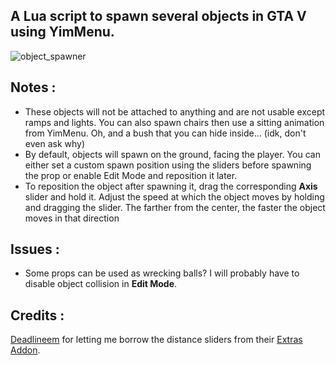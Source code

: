 ## A Lua script to spawn several objects in GTA V using YimMenu.

![object_spawner](https://github.com/xesdoog/object-spawner/assets/66764345/42f49eea-28a3-44d4-9c7c-ae8bdf900d89)

## Notes :
- These objects will not be attached to anything and are not usable except ramps and lights. You can also spawn chairs then use a sitting animation from YimMenu. Oh, and a bush that you can hide inside... (idk, don't even ask why)
- By default, objects will spawn on the ground, facing the player. You can either set a custom spawn position using the sliders before spawning the prop or enable Edit Mode and reposition it later.
- To reposition the object after spawning it, drag the corresponding **Axis** slider and hold it. Adjust the speed at which the object moves by holding and dragging the slider. The farther from the center, the faster the object moves in that direction

## Issues :
* Some props can be used as wrecking balls? I will probably have to disable object collision in **Edit Mode**.
  
## Credits :
[Deadlineem](https://github.com/deadlineem) for letting me borrow the distance sliders from their [Extras Addon](https://github.com/Deadlineem/Extras-Addon-for-YimMenu).
